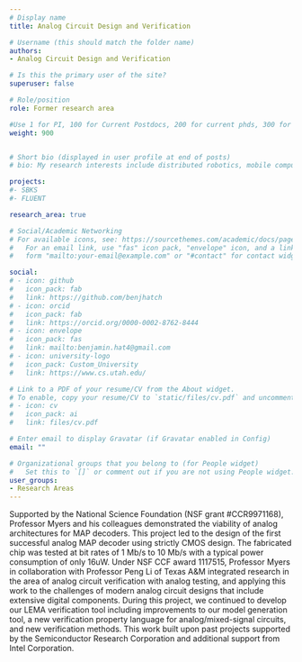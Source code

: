 ```yaml
---
# Display name
title: Analog Circuit Design and Verification

# Username (this should match the folder name)
authors:
- Analog Circuit Design and Verification

# Is this the primary user of the site?
superuser: false

# Role/position
role: Former research area

#Use 1 for PI, 100 for Current Postdocs, 200 for current phds, 300 for current masters, 400 for current undergrads, 800 for alum postdocs, 810 for alum phds, 820 for alum masters, and 830 for alum undergrads
weight: 900


# Short bio (displayed in user profile at end of posts)
# bio: My research interests include distributed robotics, mobile computing and programmable matter.

projects:
#- SBKS
#- FLUENT

research_area: true

# Social/Academic Networking
# For available icons, see: https://sourcethemes.com/academic/docs/page-builder/#icons
#   For an email link, use "fas" icon pack, "envelope" icon, and a link in the
#   form "mailto:your-email@example.com" or "#contact" for contact widget.

social:
# - icon: github
#   icon_pack: fab
#   link: https://github.com/benjhatch
# - icon: orcid
#   icon_pack: fab
#   link: https://orcid.org/0000-0002-8762-8444
# - icon: envelope
#   icon_pack: fas
#   link: mailto:benjamin.hat4@gmail.com
# - icon: university-logo
#   icon_pack: Custom_University
#   link: https://www.cs.utah.edu/

# Link to a PDF of your resume/CV from the About widget.
# To enable, copy your resume/CV to `static/files/cv.pdf` and uncomment the lines below.
# - icon: cv
#   icon_pack: ai
#   link: files/cv.pdf

# Enter email to display Gravatar (if Gravatar enabled in Config)
email: ""

# Organizational groups that you belong to (for People widget)
#   Set this to `[]` or comment out if you are not using People widget.
user_groups:
- Research Areas
---
```

Supported by the National Science Foundation (NSF grant #CCR9971168), Professor Myers and his colleagues demonstrated the viability of analog architectures for MAP decoders. This project led to the design of the first successful analog MAP decoder using strictly CMOS design. The fabricated chip was tested at bit rates of 1 Mb/s to 10 Mb/s with a typical power consumption of only 16uW.  Under NSF CCF award 1117515, Professor Myers in collaboration with Professor Peng Li of Texas A&M integrated research in the area of analog circuit verification with analog testing, and applying this work to the challenges of modern analog circuit designs that include extensive digital components. During this project, we continued to develop our LEMA verification tool including improvements to our model generation tool, a new verification property language for analog/mixed-signal circuits, and new verification methods.  This work built upon past projects supported by the Semiconductor Research Corporation and additional support from Intel Corporation.
